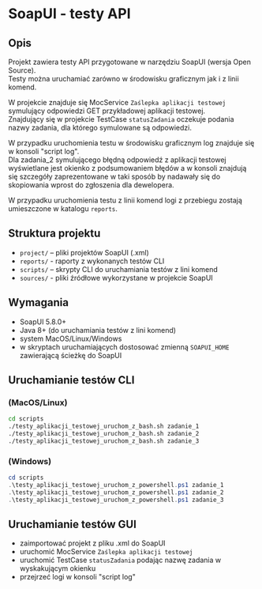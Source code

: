 # SoapUI - testy API

## Opis
Projekt zawiera testy API przygotowane w narzędziu SoapUI (wersja Open Source).  
Testy można uruchamiać zarówno w środowisku graficznym jak i z linii komend.

W projekcie znajduje się MocService `Zaślepka aplikacji testowej` symulujący odpowiedzi GET przykładowej aplikacji testowej.  
Znajdujący się w projekcie TestCase `statusZadania` oczekuje podania nazwy zadania, dla którego symulowane są odpowiedzi.

W przypadku uruchomienia testu w środowisku graficznym log znajduje się w konsoli "script log".  
Dla zadania_2 symulującego błędną odpowiedź z aplikacji testowej wyświetlane jest okienko z podsumowaniem błędów a w konsoli znajdują się szczegóły zaprezentowane w taki sposób by nadawały się do skopiowania wprost do zgłoszenia dla dewelopera.

W przypadku uruchomienia testu z linii komend logi z przebiegu zostają umieszczone w katalogu `reports`.

## Struktura projektu
- `project/` – pliki projektów SoapUI (.xml)
- `reports/` - raporty z wykonanych testów CLI
- `scripts/` – skrypty CLI do uruchamiania testów z lini komend
- `sources/` - pliki źródłowe wykorzystane w projekcie SoapUI

## Wymagania
- SoapUI 5.8.0+
- Java 8+ (do uruchamiania testów z lini komend)
- system MacOS/Linux/Windows
- w skryptach uruchamiających dostosować zmienną `SOAPUI_HOME` zawierającą ścieżkę do SoapUI

## Uruchamianie testów CLI
### (MacOS/Linux)
```bash
cd scripts
./testy_aplikacji_testowej_uruchom_z_bash.sh zadanie_1
./testy_aplikacji_testowej_uruchom_z_bash.sh zadanie_2
./testy_aplikacji_testowej_uruchom_z_bash.sh zadanie_3
```
### (Windows)
```powershell
cd scripts
.\testy_aplikacji_testowej_uruchom_z_powershell.ps1 zadanie_1
.\testy_aplikacji_testowej_uruchom_z_powershell.ps1 zadanie_2
.\testy_aplikacji_testowej_uruchom_z_powershell.ps1 zadanie_3
```

## Uruchamianie testów GUI
- zaimportować projekt z pliku .xml do SoapUI
- uruchomić MocService `Zaślepka aplikacji testowej`
- uruchomić TestCase `statusZadania` podając nazwę zadania w wyskakującym okienku
- przejrzeć logi w konsoli "script log"